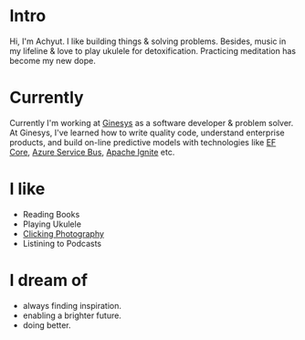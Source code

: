 
# Intro
Hi, I'm Achyut. I like building things & solving problems. Besides, music in my lifeline & love to play ukulele for detoxification. Practicing meditation has become my new dope.

# Currently
Currently I'm working at [Ginesys](https://ginesys.in/) as a software developer & problem solver. At Ginesys, I've learned how to write quality code, understand enterprise products, and build on-line predictive models with technologies like [EF Core](https://docs.microsoft.com/en-us/ef/core/), [Azure Service Bus](https://docs.microsoft.com/en-us/azure/service-bus-messaging/service-bus-messaging-overview), [Apache Ignite](https://ignite.apache.org/) etc.

# I like
- Reading Books
- Playing Ukulele
- [Clicking Photography](https://www.instagram.com/me_achyut/)
- Listining to Podcasts

# I dream of
- always finding inspiration.
- enabling a brighter future.
- doing better.